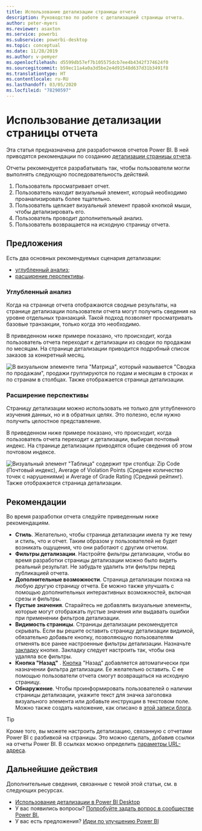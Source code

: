 ```yaml
---
title: Использование детализации страницы отчета
description: Руководство по работе с детализацией страницы отчета.
author: peter-myers
ms.reviewer: asaxton
ms.service: powerbi
ms.subservice: powerbi-desktop
ms.topic: conceptual
ms.date: 11/28/2019
ms.author: v-pemyer
ms.openlocfilehash: d5599db57ef7b105575dcb7ee4b4342f374624f0
ms.sourcegitcommit: b59ec11a4a0a3d5be2e4d91548d637d31b3491f8
ms.translationtype: HT
ms.contentlocale: ru-RU
ms.lasthandoff: 03/05/2020
ms.locfileid: "78290597"
---
```

# <a name="use-report-page-drillthrough"></a>Использование детализации страницы отчета

Эта статья предназначена для разработчиков отчетов Power BI. В ней приводятся рекомендации по созданию [детализации страницы отчета](../desktop-drillthrough.md).

Отчеты рекомендуется разрабатывать так, чтобы пользователи могли выполнять следующую последовательность действий.

1. Пользователь просматривает отчет.
2. Пользователь находит визуальный элемент, который необходимо проанализировать более тщательно.
3. Пользователь щелкает визуальный элемент правой кнопкой мыши, чтобы детализировать его.
4. Пользователь проводит дополнительный анализ.
5. Пользователь возвращается на исходную страницу отчета.

## <a name="suggestions"></a>Предложения

Есть два основных рекомендуемых сценария детализации:

- [углубленный анализ](#additional-depth);
- [расширение перспективы](#broader-perspective).

### <a name="additional-depth"></a>Углубленный анализ

Когда на странице отчета отображаются сводные результаты, на странице детализации пользователи отчета могут получить сведения на уровне отдельных транзакций. Такой подход позволяет просматривать базовые транзакции, только когда это необходимо.

В приведенном ниже примере показано, что происходит, когда пользователь отчета переходит к детализации из сводки по продажам по месяцам. На странице детализации приводится подробный список заказов за конкретный месяц.

![В визуальном элементе типа "Матрица", который называется "Сводка по продажам", продажи группируются по годам и месяцам в строках и по странам в столбцах. Также отображается страница детализации.](media/report-drillthrough/suggestion-drillthrough-add-depth.png)

### <a name="broader-perspective"></a>Расширение перспективы

Страницу детализации можно использовать не только для углубленного изучения данных, но и в обратных целях. Это полезно, если нужно получить целостное представление.

В приведенном ниже примере показано, что происходит, когда пользователь отчета переходит к детализации, выбирая почтовый индекс. На странице детализации приводятся общие сведения об этом почтовом индексе.

![Визуальный элемент "Таблица" содержит три столбца: Zip Code (Почтовый индекс), Average of Violation Points (Среднее количество точек с нарушениями) и Average of Grade Rating (Средний рейтинг). Также отображается страница детализации.](media/report-drillthrough/suggestion-drillthrough-broader-perspective.png)

## <a name="recommendations"></a>Рекомендации

Во время разработки отчета следуйте приведенным ниже рекомендациям.

- **Стиль**. Желательно, чтобы страница детализации имела ту же тему и стиль, что и отчет. Таким образом у пользователей не будет возникать ощущения, что они работают с другим отчетом.
- **Фильтры детализации**. Настройте фильтры детализации, чтобы во время разработки страницы детализации можно было видеть реальный результат. Не забудьте удалить эти фильтры перед публикацией отчета.
- **Дополнительные возможности**. Страница детализации похожа на любую другую страницу отчета. Ее можно также улучшать с помощью дополнительных интерактивных возможностей, включая срезы и фильтры.
- **Пустые значения**. Старайтесь не добавлять визуальные элементы, которые могут отображать пустые значения или выдавать ошибки при применении фильтров детализации.
- **Видимость страницы**. Страницы детализации рекомендуется скрывать. Если вы решите оставить страницу детализации видимой, обязательно добавьте кнопку, позволяющую пользователям отменять все ранее настроенные фильтры детализации. Назначьте [закладку](../desktop-bookmarks.md) кнопке. Закладку следует настроить так, чтобы она удаляла все фильтры.
- **Кнопка "Назад"** . [Кнопка](../desktop-buttons.md) "Назад" добавляется автоматически при назначении фильтра детализации. Ее желательно оставить. С ее помощью пользователи отчета смогут возвращаться на исходную страницу.
- **Обнаружение**. Чтобы проинформировать пользователей о наличии страницы детализации, укажите текст для значка заголовка визуального элемента или добавьте инструкции в текстовом поле. Можно также создать наложение, как описано в [этой записи блога](https://alluringbi.com/2019/10/23/overlays-for-true-self-serve-reporting/).

> [!TIP]
> Кроме того, вы можете настроить детализацию, связанную с отчетами Power BI с разбивкой на страницы. Это можно сделать, добавив ссылки на отчеты Power BI. В ссылках можно определить [параметры URL-адреса](https://powerbi.microsoft.com/blog/url-parameters-for-paginated-reports-are-now-available/).

## <a name="next-steps"></a>Дальнейшие действия

Дополнительные сведения, связанные с темой этой статьи, см. в следующих ресурсах.

- [Использование детализации в Power BI Desktop](../desktop-drillthrough.md)
- У вас появились вопросы? [Попробуйте задать вопрос в сообществе Power BI.](https://community.powerbi.com/)
- У вас есть предложения? [Идеи по улучшению Power BI](https://ideas.powerbi.com/)
